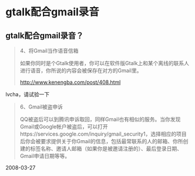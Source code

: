 # gtalk配合gmail录音

## gtalk配合gmail录音？


> 4、将Gmail当作语音信箱
> 
> 如果你同时是个Gtalk使用者，你可以在软件版Gtalk上和某个离线的联系人进行语音，你所说的内容会被保存在对方的Gmail里。
> 
> http://www.kenengba.com/post/408.html


lvcha，请试验一下


> 6、Gmail被盗申诉
> 
> QQ被盗后可以到腾讯申诉取回，同样Gmail也有相似的服务。当你发现Gmail或Google帐户被盗后，可以打开https://services.google.com/inquiry/gmail_security1，选择相应的项目后你会被要求提供关于你Gmail的信息，包括最常联系的人的邮箱、你所创建的标签名称、邀请人邮箱（如果你是被邀请注册的）、最后登录日期、Gmail申请日期等等。



2008-03-27